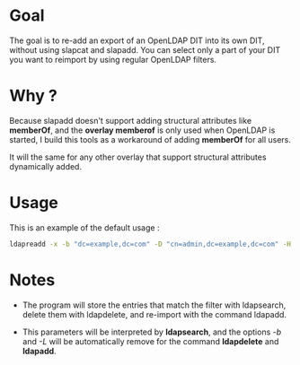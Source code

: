 # Goal

The goal is to re-add an export of an OpenLDAP DIT into its own DIT, without
using slapcat and slapadd. You can select only a part of your DIT you want to
reimport by using regular OpenLDAP filters.

# Why ?

Because slapadd doesn't support adding structural attributes like **memberOf**,
and the **overlay memberof** is only used when OpenLDAP is started, I build
this tools as a workaround of adding **memberOf** for all users.

It will the same for any other overlay that support structural attributes
dynamically added.

# Usage

This is an example of the default usage :

```bash
ldapreadd -x -b "dc=example,dc=com" -D "cn=admin,dc=example,dc=com" -H ldap://localhost -w password -LLL '(&(objectclass=*)(uid=user1))'
```

# Notes

* The program will store the entries that match the filter with ldapsearch,
delete them with ldapdelete, and re-import with the command ldapadd.

* This parameters will be interpreted by **ldapsearch**, and the options *-b* and
*-L* will be automatically remove for the command **ldapdelete** and
**ldapadd**.
